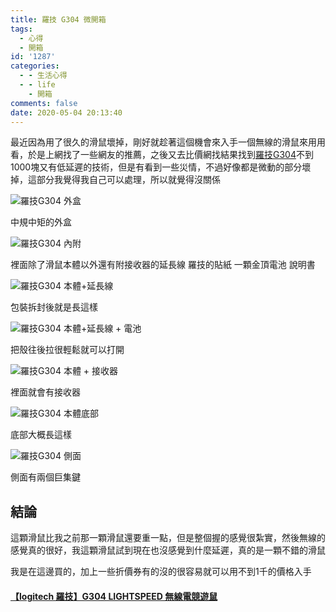 ```yaml
---
title: 羅技 G304 微開箱
tags:
  - 心得
  - 開箱
id: '1287'
categories:
  - - 生活心得
  - - life
    - 開箱
comments: false
date: 2020-05-04 20:13:40
---
```


最近因為用了很久的滑鼠壞掉，剛好就趁著這個機會來入手一個無線的滑鼠來用用看，於是上網找了一些網友的推薦，之後又去比價網找結果找到[羅技G304](https://product.mchannles.com/redirect_wa.php?k=2ebD5&tourl=https%3A%2F%2Fwww.rakuten.com.tw%2Fshop%2Fsanjing3c%2Fproduct%2FMAL234%2F "羅技G304")不到1000塊又有低延遲的技術，但是有看到一些災情，不過好像都是微動的部分壞掉，這部分我覺得我自己可以處理，所以就覺得沒關係

![羅技G304 外盒](https://blog.devcker.com/wp-content/uploads/2020/05/DSC_0094-1024x576.jpg)

中規中矩的外盒

![羅技G304 內附](https://blog.devcker.com/wp-content/uploads/2020/05/DSC_0095-1024x576.jpg)

裡面除了滑鼠本體以外還有附接收器的延長線 羅技的貼紙 一顆金頂電池 說明書

![羅技G304 本體+延長線](https://blog.devcker.com/wp-content/uploads/2020/05/DSC_0096-1024x576.jpg)

包裝拆封後就是長這樣

![羅技G304 本體+延長線 + 電池](https://blog.devcker.com/wp-content/uploads/2020/05/DSC_0097-1024x576.jpg)

把殼往後拉很輕鬆就可以打開

![羅技G304 本體 + 接收器](https://blog.devcker.com/wp-content/uploads/2020/05/DSC_0098-1024x576.jpg)

裡面就會有接收器

![羅技G304 本體底部](https://blog.devcker.com/wp-content/uploads/2020/05/DSC_0099-1024x576.jpg)

底部大概長這樣

![羅技G304 側面](https://blog.devcker.com/wp-content/uploads/2020/05/DSC_0101-1024x576.jpg)

側面有兩個巨集鍵

## 結論

這顆滑鼠比我之前那一顆滑鼠還要重一點，但是整個握的感覺很紮實，然後無線的感覺真的很好，我這顆滑鼠試到現在也沒感覺到什麼延遲，真的是一顆不錯的滑鼠

我是在這邊買的，加上一些折價券有的沒的很容易就可以用不到1千的價格入手

#### [【logitech 羅技】G304 LIGHTSPEED 無線電競遊鼠](https://product.mchannles.com/redirect_wa.php?k=2ebD5&tourl=https%3A%2F%2Fwww.rakuten.com.tw%2Fshop%2Fsanjing3c%2Fproduct%2FMAL234%2F "【logitech 羅技】G304 LIGHTSPEED 無線電競遊鼠")